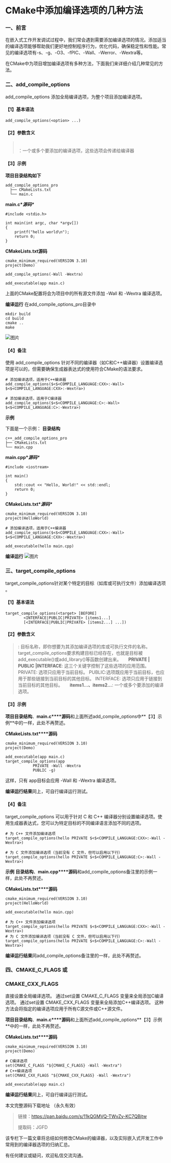 # CMake中添加编译选项的几种方法

### 一、前言

在嵌入式工作开发调试过程中，我们常会遇到需要添加编译选项的情况。添加适当的编译选项能够帮助我们更好地控制程序行为，优化代码，确保稳定性和性能。常见的编译选项有-s、-g、-O3、-fPIC、-Wall、-Werror、-Wextra等。

在CMake中为项目增加编译选项有多种方法，下面我们来详细介绍几种常见的方法。

### 二、add_compile_options

add_compile_options 添加全局编译选项，为整个项目添加编译选项。

#### 【1】基本语法

```
add_compile_options(<option> ...)
```

#### 【2】参数含义

> **<option>**：一个或多个要添加的编译选项，这些选项会传递给编译器

#### 【3】示例

**项目目录结构如下**

```
add_compile_options_pro
  ├── CMakeLists.txt
  └── main.c
```

**main.c\**源码\****

```
#include <stdio.h>

int main(int argc, char *argv[])
{
    printf("hello world\n");
    return 0;
}
```

**CMakeLists.txt源码**

```
cmake_minimum_required(VERSION 3.10)
project(Demo)

add_compile_options(-Wall -Wextra)

add_executable(app main.c)
```

上面的CMake配置将会为项目中的所有源文件添加 -Wall 和 -Wextra 编译选项。

**编译运行**
在add_compile_options_pro目录中

```
mkdir build
cd build
cmake ..
make
```

![图片](./assets/640-1752669692151-194.webp)

#### 【4】备注

使用 add_compile_options 针对不同的编译器（如C和C++编译器）设置编译选项是可以的，但需要确保生成器表达式的使用符合CMake的语法要求。

```
# 添加编译选项，适用于C++编译器
add_compile_options($<$<COMPILE_LANGUAGE:CXX>:-Wall> $<$<COMPILE_LANGUAGE:CXX>:-Wextra>)

# 添加编译选项，适用于C编译器
add_compile_options($<$<COMPILE_LANGUAGE:C>:-Wall> $<$<COMPILE_LANGUAGE:C>:-Wextra>)
```

**示例**

下面是一个示例：
**目录结构**

```
c++_add_compile_options_pro
├── CMakeLists.txt
└── main.cpp
```

**main.cpp\**源码\****

```
#include <iostream>

int main() 
{
    std::cout << "Hello, World!" << std::endl;
    return 0;
}
```

**CMakeLists.txt\**源码\****

```
cmake_minimum_required(VERSION 3.10)
project(HelloWorld)

# 添加编译选项，适用于C++编译器
add_compile_options($<$<COMPILE_LANGUAGE:CXX>:-Wall> $<$<COMPILE_LANGUAGE:CXX>:-Wextra>)

add_executable(hello main.cpp)
```

**编译运行**
![图片](./assets/640-1752669692151-195.webp)





### 

### 三、target_compile_options

target_compile_options针对某个特定的目标（如库或可执行文件）添加编译选项 。

#### 【1】基本语法

```
target_compile_options(<target> [BEFORE]
  		<INTERFACE|PUBLIC|PRIVATE> [items1...]
  		[<INTERFACE|PUBLIC|PRIVATE> [items2...] ...])
```

#### 【2】参数含义

> **<target>**: 目标名称，即你想要为其添加编译选项的库或可执行文件的名称。
> target_compile_options要求构建目标已经存在，也就是目标被add_executable()或add_library()等函数创建出来。
>  
> **PRIVATE | PUBLIC |INTERFACE**: 这三个关键字控制了这些选项的应用范围。
> PRIVATE: 选项只应用于当前目标。
> PUBLIC:选项既应用于当前目标，也应用于那些链接到当前目标的其他目标。
> INTERFACE: 选项只应用于链接到当前目标的其他目标。
>  
> **items1…、items2…**: 一个或多个要添加的编译选项。

#### 【3】示例

**项目目录结构**、**main.c****源码**和上面所述add_compile_options中**【3】示例**中的一样，此处不再赘述。

**CMakeLists.txt****源码**

```
cmake_minimum_required(VERSION 3.10)
project(Demo)

add_executable(app main.c)
target_compile_options(app 
			PRIVATE -Wall -Wextra
			PUBLIC -g)
```

这样，只有 app目标会应用 -Wall 和 -Wextra 编译选项。

**编译运行结果**同上，可自行编译运行测试。

#### 【4】备注

target_compile_options 可以用于针对 C 和 C++ 编译器分别设置编译选项。使用生成器表达式，您可以为特定目标的不同编译语言添加不同的选项。

```
# 为 C++ 文件添加编译选项
target_compile_options(hello PRIVATE $<$<COMPILE_LANGUAGE:CXX>:-Wall -Wextra>)

# 为 C 文件添加编译选项（当前没有 C 文件，但可以启用以下行）
target_compile_options(hello PRIVATE $<$<COMPILE_LANGUAGE:C>:-Wall -Wextra>)
```

**示例**
**目录结构**、**main.cpp****源码**和add_compile_options备注里的示例一样，此处不再赘述。

**CMakeLists.txt****源码**

```
cmake_minimum_required(VERSION 3.10)
project(HelloWorld)

add_executable(hello main.cpp)

# 为 C++ 文件添加编译选项
target_compile_options(hello PRIVATE $<$<COMPILE_LANGUAGE:CXX>:-Wall -Wextra>)
# 为 C 文件添加编译选项（当前没有 C 文件，但可以启用以下行）
target_compile_options(hello PRIVATE $<$<COMPILE_LANGUAGE:C>:-Wall -Wextra>)
```

**编译运行结果**同add_compile_options备注里的一样，此处不再赘述。

### 四、CMAKE_C_FLAGS 或 

###    CMAKE_CXX_FLAGS

直接设置全局编译选项。
通过set设置 CMAKE_C_FLAGS 变量来全局添加C编译选项。
通过set设置 CMAKE_CXX_FLAGS 变量来全局添加C++编译选项。
这种方法会将指定的编译选项应用于所有C源文件或C++源文件。

**项目目录结构**、**main.c****源码**和上面所述add_compile_options**【3】示例**中的一样，此处不再赘述。

**CMakeLists.txt****源码**

```
cmake_minimum_required(VERSION 3.10)
project(Demo)

# C编译选项
set(CMAKE_C_FLAGS "${CMAKE_C_FLAGS} -Wall -Wextra")
# C++编译选项
set(CMAKE_CXX_FLAGS "${CMAKE_CXX_FLAGS} -Wall -Wextra")

add_executable(app main.c)
```

**编译运行结果**同上，可自行编译运行测试。

本文完整源码下载地址 （永久有效）

> 链接：https://pan.baidu.com/s/11kQGMVQ-TWvZy-KC7QBjtw
>
> 提取码：JGFD

该专栏下一篇文章将总结如何修改CMake的编译器，以及实际嵌入式开发工作中常用到的编译器选项的归纳汇总。

有任何建议或疑问，欢迎私信交流沟通。
